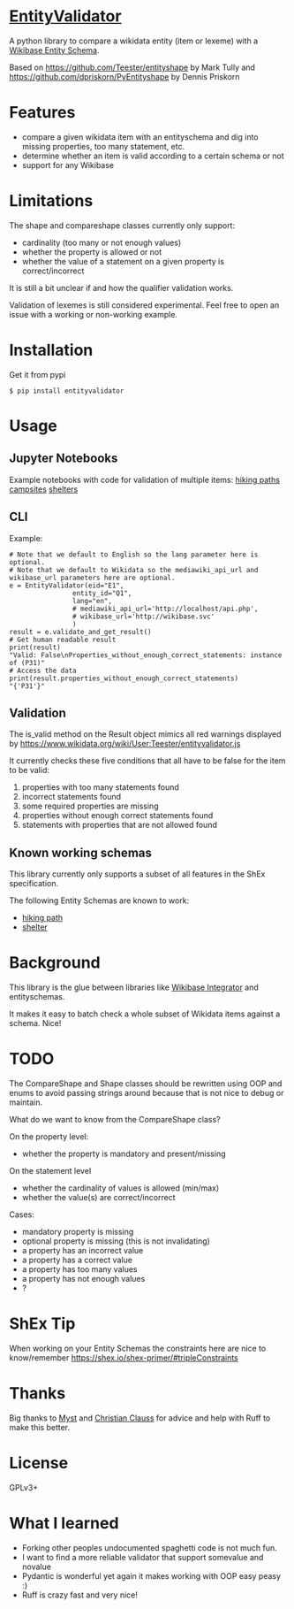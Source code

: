 # [EntityValidator](https://www.wikidata.org/wiki/Q119899931)
A python library to compare a wikidata entity 
(item or lexeme) with a 
[Wikibase Entity Schema](https://www.wikidata.org/wiki/Wikidata:WikiProject_Schemas).

Based on https://github.com/Teester/entityshape by Mark Tully 
and https://github.com/dpriskorn/PyEntityshape by Dennis Priskorn

# Features
* compare a given wikidata item with an entityschema and dig into missing properties, too many statement, etc.
* determine whether an item is valid according to a certain schema or not
* support for any Wikibase

# Limitations
The shape and compareshape classes currently only support:
* cardinality (too many or not enough values)
* whether the property is allowed or not
* whether the value of a statement on a given property is correct/incorrect

It is still a bit unclear if and how the qualifier validation works.

Validation of lexemes is still considered experimental. 
Feel free to open an issue with a working or non-working example.

# Installation
Get it from pypi

`$ pip install entityvalidator`

# Usage

## Jupyter Notebooks
Example notebooks with code for validation of multiple items: 
[hiking paths](https://public-paws.wmcloud.org/User:So9q/Validating%20a%20group%20of%20items-all-hiking-paths-in-sweden.ipynb) 
[campsites](https://public-paws.wmcloud.org/User:So9q/Validating%20a%20group%20of%20items-all-campsites-in-sweden.ipynb) 
[shelters](https://public-paws.wmcloud.org/User:So9q/Validating%20a%20group%20of%20items-all-shelters-in-sweden.ipynb)

## CLI
Example:
```
# Note that we default to English so the lang parameter here is optional. 
# Note that we default to Wikidata so the mediawiki_api_url and wikibase_url parameters here are optional. 
e = EntityValidator(eid="E1", 
                entity_id="Q1", 
                lang="en", 
                # mediawiki_api_url='http://localhost/api.php', 
                # wikibase_url='http://wikibase.svc'
                )
result = e.validate_and_get_result()
# Get human readable result
print(result)
"Valid: False\nProperties_without_enough_correct_statements: instance of (P31)"
# Access the data
print(result.properties_without_enough_correct_statements)
"{'P31'}"
```

## Validation
The is_valid method on the Result object mimics all red warnings displayed by https://www.wikidata.org/wiki/User:Teester/entityvalidator.js 

It currently checks these five conditions that all have to be false for the item to be valid:
1.  properties with too many statements found
2.   incorrect statements found
3.   some required properties are missing
4.   properties without enough correct statements found
5.   statements with properties that are not allowed found

## Known working schemas
This library currently only supports a subset of all features in the ShEx specification.

The following Entity Schemas are known to work:
* [hiking path](https://www.wikidata.org/w/index.php?title=EntitySchema:E375&oldid=1833851062)
* [shelter](https://www.wikidata.org/w/index.php?title=EntitySchema:E398&oldid=1923235264)

# Background
This library is the glue between libraries like [Wikibase 
Integrator](https://github.com/LeMyst/WikibaseIntegrator/) and entityschemas. 

It makes it easy to batch check a whole subset of Wikidata 
items against a schema. Nice!

# TODO
The CompareShape and Shape classes should be rewritten using OOP 
and enums to avoid passing strings around because that is not 
nice to debug or maintain.

What do we want to know from the CompareShape class?

On the property level:
* whether the property is mandatory and present/missing

On the statement level
* whether the cardinality of values is allowed (min/max)
* whether the value(s) are correct/incorrect

Cases:
* mandatory property is missing
* optional property is missing (this is not invalidating)
* a property has an incorrect value
* a property has a correct value
* a property has too many values
* a property has not enough values
* ?

# ShEx Tip
When working on your Entity Schemas the constraints here are nice to know/remember
https://shex.io/shex-primer/#tripleConstraints

# Thanks
Big thanks to [Myst](https://github.com/LeMyst) and 
[Christian Clauss](https://github.com/cclauss) for 
advice and help with Ruff to make this better. 

# License
GPLv3+

# What I learned
* Forking other peoples undocumented spaghetti code is not much fun.
* I want to find a more reliable validator that support somevalue and novalue
* Pydantic is wonderful yet again it makes working with OOP easy peasy :)
* Ruff is crazy fast and very nice!